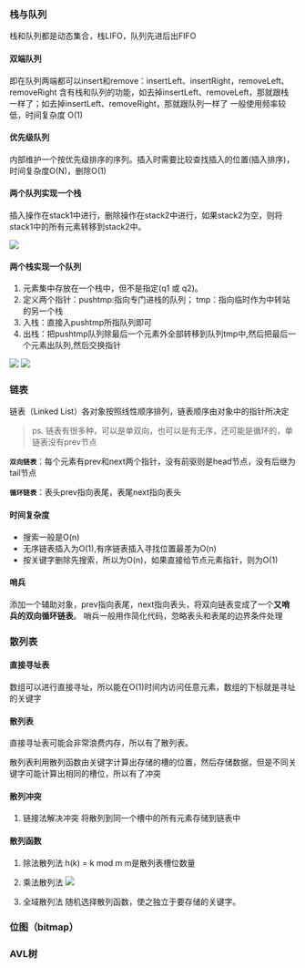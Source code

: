 ### 栈与队列
栈和队列都是动态集合，栈LIFO，队列先进后出FIFO

#### 双端队列
即在队列两端都可以insert和remove：insertLeft、insertRight，removeLeft、removeRight
含有栈和队列的功能，如去掉insertLeft、removeLeft，那就跟栈一样了；如去掉insertLeft、removeRight，那就跟队列一样了
一般使用频率较低，时间复杂度 O(1)

#### 优先级队列
内部维护一个按优先级排序的序列。插入时需要比较查找插入的位置(插入排序)，时间复杂度O(N)，删除O(1)

#### 两个队列实现一个栈
插入操作在stack1中进行，删除操作在stack2中进行，如果stack2为空，则将stack1中的所有元素转移到stack2中。

![](http://images.cnitblog.com/blog/408927/201303/01213849-465c3235203447c1960257f78c95a260.png)

#### 两个栈实现一个队列
1. 元素集中存放在一个栈中，但不是指定(q1 或 q2)。
2. 定义两个指针：pushtmp:指向专门进栈的队列； tmp：指向临时作为中转站的另一个栈
3. 入栈：直接入pushtmp所指队列即可
4. 出栈：把pushtmp队列除最后一个元素外全部转移到队列tmp中,然后把最后一个元素出队列,然后交换指针

![](http://images.cnitblog.com/blog/408927/201303/02121843-6e98f7733ed34e06ad584ac91dde3404.x-png)
![](http://images.cnitblog.com/blog/408927/201303/02122023-18d8a2abe3b74cb6839c6b08d8c43b61.x-png)

### 链表
链表（Linked List）各对象按照线性顺序排列，链表顺序由对象中的指针所决定
>ps. 链表有很多种，可以是单双向，也可以是有无序，还可能是循环的，单链表没有prev节点

**`双向链表`**：每个元素有prev和next两个指针，没有前驱则是head节点，没有后继为tail节点

**`循环链表`**：表头prev指向表尾，表尾next指向表头

#### 时间复杂度
- 搜索一般是O(n)
- 无序链表插入为O(1),有序链表插入寻找位置最差为O(n)
- 按关键字删除先搜索，所以为O(n)，如果直接给节点元素指针，则为O(1)

#### 哨兵
添加一个辅助对象，prev指向表尾，next指向表头，将双向链表变成了一个**又哨兵的双向循环链表**。
哨兵一般用作简化代码，忽略表头和表尾的边界条件处理

### 散列表
#### 直接寻址表
数组可以进行直接寻址，所以能在O(1)时间内访问任意元素，数组的下标就是寻址的关键字

#### 散列表
直接寻址表可能会非常浪费内存，所以有了散列表。

散列表利用散列函数由关键字计算出存储的槽的位置，然后存储数据，但是不同关键字可能计算出相同的槽位，所以有了冲突

#### 散列冲突
1. 链接法解决冲突
将散列到同一个槽中的所有元素存储到链表中

#### 散列函数

1. 除法散列法
h(k) = k mod m
m是散列表槽位数量

2. 乘法散列法
![](http://hi.csdn.net/attachment/201103/3/9610_129911890437V8.png)

3. 全域散列法
随机选择散列函数，使之独立于要存储的关键字。



### 位图（bitmap）

### AVL树





















